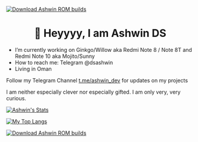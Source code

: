 <a href="https://sourceforge.net/projects/ashwin-rom-builds/files/latest/download"><img alt="Download Ashwin ROM builds" src="https://img.shields.io/sourceforge/dt/ashwin-rom-builds.svg" ></a>

<h1 align="center">👋 Heyyyy, I am Ashwin DS</h1>

- I’m currently working on Ginkgo/Willow aka Redmi Note 8 / Note 8T and Redmi Note 10 aka Mojito/Sunny
- How to reach me: Telegram @dsashwin
- Living in Oman

Follow my Telegram Channel [t.me/ashwin_dev](https://t.me/ashwin_dev) for updates on my projects

I am neither especially clever nor especially gifted. I am only very, very curious.



[![Ashwin's Stats](https://github-readme-stats.vercel.app/api?username=geek0609&theme=dark)](https://github.com/anuraghazra/github-readme-stats)

[![My Top Langs](https://github-readme-stats.vercel.app/api/top-langs/?username=geek0609&theme=dark)](https://github.com/anuraghazra/github-readme-stats)


<a href="https://sourceforge.net/p/ashwin-rom-builds/"><img alt="Download Ashwin ROM builds" src="https://sourceforge.net/sflogo.php?type=11&group_id=3364292" ></a>

